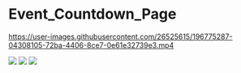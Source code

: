 # Event_Countdown_Page



https://user-images.githubusercontent.com/26525615/196775287-04308105-72ba-4406-8ce7-0e61e32739e3.mp4




![](https://pbs.twimg.com/media/FfZ7mSxXwAoI-77?format=jpg&name=large)
![](https://pbs.twimg.com/media/FfZ7kVEXgAAEkUW?format=jpg&name=large)
![](https://pbs.twimg.com/media/FfZ7hc9WQAAw5FO?format=jpg&name=large)



























































